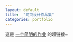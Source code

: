 ```yaml
---
layout: default
title:  "网页设计作品集"
categories: portfolio
---
```

    
[id]: https://tissues00.github.io/tissues00.github.io-project/  "Optional Title Here"
这是 [一个简陋的作业][id] 的超链接~